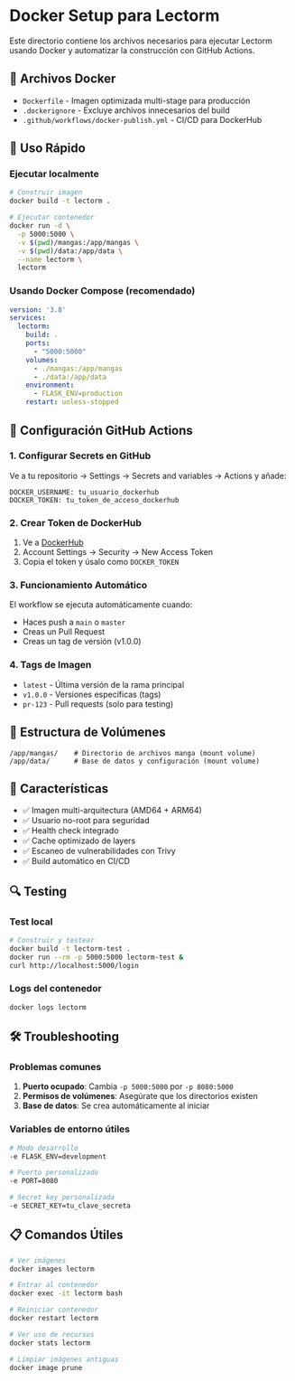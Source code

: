 # Docker Setup para Lectorm

Este directorio contiene los archivos necesarios para ejecutar Lectorm usando Docker y automatizar la construcción con GitHub Actions.

## 🐳 Archivos Docker

- `Dockerfile` - Imagen optimizada multi-stage para producción
- `.dockerignore` - Excluye archivos innecesarios del build
- `.github/workflows/docker-publish.yml` - CI/CD para DockerHub

## 🚀 Uso Rápido

### Ejecutar localmente
```bash
# Construir imagen
docker build -t lectorm .

# Ejecutar contenedor
docker run -d \
  -p 5000:5000 \
  -v $(pwd)/mangas:/app/mangas \
  -v $(pwd)/data:/app/data \
  --name lectorm \
  lectorm
```

### Usando Docker Compose (recomendado)
```yaml
version: '3.8'
services:
  lectorm:
    build: .
    ports:
      - "5000:5000"
    volumes:
      - ./mangas:/app/mangas
      - ./data:/app/data
    environment:
      - FLASK_ENV=production
    restart: unless-stopped
```

## 🔧 Configuración GitHub Actions

### 1. Configurar Secrets en GitHub

Ve a tu repositorio → Settings → Secrets and variables → Actions y añade:

```
DOCKER_USERNAME: tu_usuario_dockerhub
DOCKER_TOKEN: tu_token_de_acceso_dockerhub
```

### 2. Crear Token de DockerHub

1. Ve a [DockerHub](https://hub.docker.com/)
2. Account Settings → Security → New Access Token
3. Copia el token y úsalo como `DOCKER_TOKEN`

### 3. Funcionamiento Automático

El workflow se ejecuta automáticamente cuando:
- Haces push a `main` o `master`
- Creas un Pull Request
- Creas un tag de versión (v1.0.0)

### 4. Tags de Imagen

- `latest` - Última versión de la rama principal
- `v1.0.0` - Versiones específicas (tags)
- `pr-123` - Pull requests (solo para testing)

## 📁 Estructura de Volúmenes

```
/app/mangas/    # Directorio de archivos manga (mount volume)
/app/data/      # Base de datos y configuración (mount volume)
```

## 🌟 Características

- ✅ Imagen multi-arquitectura (AMD64 + ARM64)
- ✅ Usuario no-root para seguridad
- ✅ Health check integrado
- ✅ Cache optimizado de layers
- ✅ Escaneo de vulnerabilidades con Trivy
- ✅ Build automático en CI/CD

## 🔍 Testing

### Test local
```bash
# Construir y testear
docker build -t lectorm-test .
docker run --rm -p 5000:5000 lectorm-test &
curl http://localhost:5000/login
```

### Logs del contenedor
```bash
docker logs lectorm
```

## 🛠️ Troubleshooting

### Problemas comunes

1. **Puerto ocupado**: Cambia `-p 5000:5000` por `-p 8080:5000`
2. **Permisos de volúmenes**: Asegúrate que los directorios existen
3. **Base de datos**: Se crea automáticamente al iniciar

### Variables de entorno útiles

```bash
# Modo desarrollo
-e FLASK_ENV=development

# Puerto personalizado
-e PORT=8080

# Secret key personalizada
-e SECRET_KEY=tu_clave_secreta
```

## 📋 Comandos Útiles

```bash
# Ver imágenes
docker images lectorm

# Entrar al contenedor
docker exec -it lectorm bash

# Reiniciar contenedor
docker restart lectorm

# Ver uso de recursos
docker stats lectorm

# Limpiar imágenes antiguas
docker image prune
```